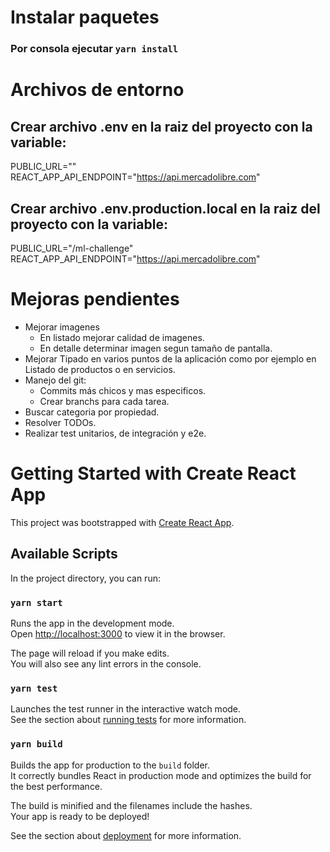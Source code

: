 # **Instalar paquetes**
### Por consola ejecutar `yarn install`

# **Archivos de entorno**
## Crear archivo .env en la raiz del proyecto con la variable:
PUBLIC_URL=""
REACT_APP_API_ENDPOINT="https://api.mercadolibre.com"

## Crear archivo .env.production.local en la raiz del proyecto con la variable:
PUBLIC_URL="/ml-challenge"
REACT_APP_API_ENDPOINT="https://api.mercadolibre.com"

# Mejoras pendientes
- Mejorar imagenes
  - En listado mejorar calidad de imagenes.
  - En detalle determinar imagen segun tamaño de pantalla.
- Mejorar Tipado en varios puntos de la aplicación como por ejemplo en Listado de productos o en servicios.
- Manejo del git:
  - Commits más chicos y mas especificos.
  - Crear branchs para cada tarea.
- Buscar categoria por propiedad.
- Resolver TODOs.
- Realizar test unitarios, de integración y e2e.

# Getting Started with Create React App

This project was bootstrapped with [Create React App](https://github.com/facebook/create-react-app).

## Available Scripts

In the project directory, you can run:

### `yarn start`

Runs the app in the development mode.\
Open [http://localhost:3000](http://localhost:3000) to view it in the browser.

The page will reload if you make edits.\
You will also see any lint errors in the console.

### `yarn test`

Launches the test runner in the interactive watch mode.\
See the section about [running tests](https://facebook.github.io/create-react-app/docs/running-tests) for more information.

### `yarn build`

Builds the app for production to the `build` folder.\
It correctly bundles React in production mode and optimizes the build for the best performance.

The build is minified and the filenames include the hashes.\
Your app is ready to be deployed!

See the section about [deployment](https://facebook.github.io/create-react-app/docs/deployment) for more information.
